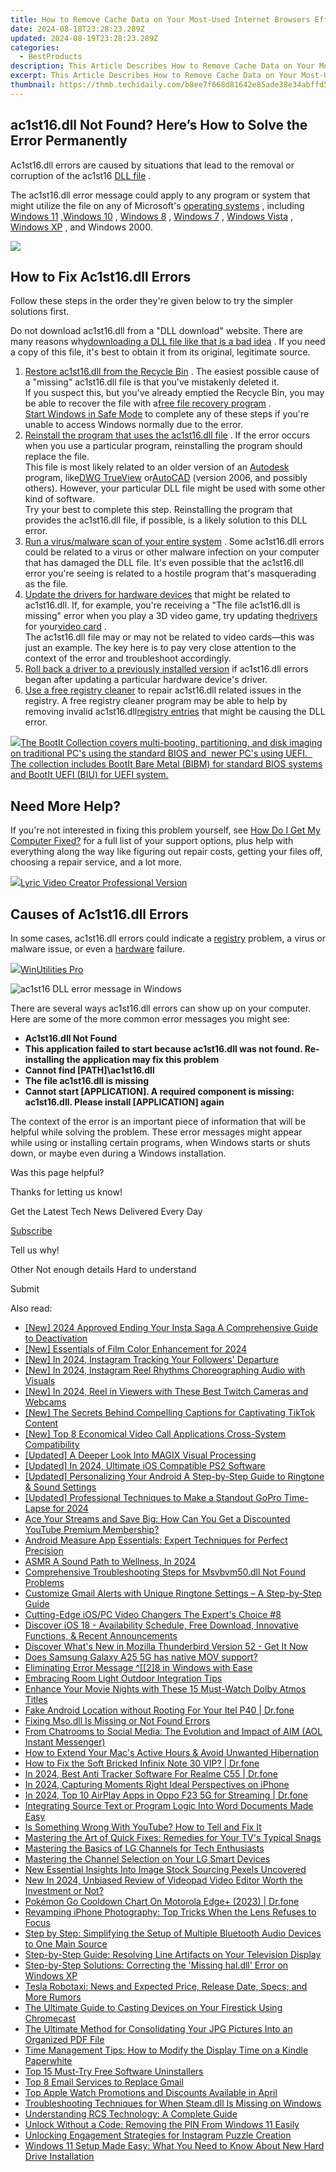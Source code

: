 ```yaml
---
title: How to Remove Cache Data on Your Most-Used Internet Browsers Efficiently
date: 2024-08-18T23:28:23.289Z
updated: 2024-08-19T23:28:23.289Z
categories:
  - BestProducts
description: This Article Describes How to Remove Cache Data on Your Most-Used Internet Browsers Efficiently
excerpt: This Article Describes How to Remove Cache Data on Your Most-Used Internet Browsers Efficiently
thumbnail: https://thmb.techidaily.com/b8ee7f668d81642e85ade38e34abffd540ab85d6f715874a1c53fa95c5d6dc9a.png
---
```


## ac1st16.dll Not Found? Here’s How to Solve the Error Permanently
 Ac1st16.dll errors are caused by situations that lead to the removal or corruption of the ac1st16 [DLL file](https://www.lifewire.com/what-is-a-dll-file-2625852) .  

 The ac1st16.dll error message could apply to any program or system that might utilize the file on any of Microsoft's [operating systems](https://www.lifewire.com/operating-systems-2625912) , including [Windows 11](https://www.lifewire.com/windows-11-5188930) ,[Windows 10](https://www.lifewire.com/windows-10-2626217) , [Windows 8](https://www.lifewire.com/windows-8-2626235) , [Windows 7](https://www.lifewire.com/windows-7-2626265) , [Windows Vista](https://www.lifewire.com/windows-vista-2626311) , [Windows XP](https://www.lifewire.com/windows-xp-2626354) , and Windows 2000.

<!-- affiliate ads begin -->
<a href="https://secure.2checkout.com/order/checkout.php?PRODS=4940312&QTY=1&AFFILIATE=108875&CART=1"><img src="https://secure.avangate.com/images/merchant/333ac5d90817d69113471fbb6e531bee/sps-partnership-728x90eng.png" border="0"></a>
<!-- affiliate ads end -->
## How to Fix Ac1st16.dll Errors

 Follow these steps in the order they're given below to try the simpler solutions first.

 Do not download ac1st16.dll from a "DLL download" website. There are many reasons why[downloading a DLL file like that is a bad idea](https://www.lifewire.com/important-reasons-not-to-download-dll-files-2624455) . If you need a copy of this file, it's best to obtain it from its original, legitimate source.

1. [Restore ac1st16.dll from the Recycle Bin](https://www.lifewire.com/how-to-restore-deleted-files-from-the-recycle-bin-2624515) . The easiest possible cause of a "missing" ac1st16.dll file is that you've mistakenly deleted it.  
 If you suspect this, but you've already emptied the Recycle Bin, you may be able to recover the file with a[free file recovery program](https://www.lifewire.com/free-data-recovery-software-tools-2622893) .  
[Start Windows in Safe Mode](https://www.lifewire.com/how-do-i-start-windows-in-safe-mode-2624480) to complete any of these steps if you're unable to access Windows normally due to the error.
2. [Reinstall the program that uses the ac1st16.dll file](https://www.lifewire.com/what-is-the-proper-way-to-reinstall-a-software-program-2624478) . If the error occurs when you use a particular program, reinstalling the program should replace the file.  
 This file is most likely related to an older version of an [Autodesk](https://www.autodesk.com/) program, like[DWG TrueView](https://www.autodesk.com/viewers) or[AutoCAD](https://www.autodesk.com/products/autocad/overview) (version 2006, and possibly others). However, your particular DLL file might be used with some other kind of software.  
 Try your best to complete this step. Reinstalling the program that provides the ac1st16.dll file, if possible, is a likely solution to this DLL error.
3. [Run a virus/malware scan of your entire system](https://www.lifewire.com/properly-scan-your-computer-for-viruses-and-other-malware-2624526) . Some ac1st16.dll errors could be related to a virus or other malware infection on your computer that has damaged the DLL file. It's even possible that the ac1st16.dll error you're seeing is related to a hostile program that's masquerading as the file.
4. [Update the drivers for hardware devices](https://www.lifewire.com/how-to-update-drivers-in-windows-2619214) that might be related to ac1st16.dll. If, for example, you're receiving a "The file ac1st16.dll is missing" error when you play a 3D video game, try updating the[drivers](https://www.lifewire.com/what-is-a-device-driver-2625796) for your[video card](https://www.lifewire.com/what-is-a-video-card-2618161) .  
 The ac1st16.dll file may or may not be related to video cards—this was just an example. The key here is to pay very close attention to the context of the error and troubleshoot accordingly.
5. [Roll back a driver to a previously installed version](https://www.lifewire.com/how-to-roll-back-a-driver-in-windows-2619217) if ac1st16.dll errors began after updating a particular hardware device's driver.
6. [Use a free registry cleaner](https://www.lifewire.com/free-registry-cleaners-2626176) to repair ac1st16.dll related issues in the registry. A free registry cleaner program may be able to help by removing invalid ac1st16.dll[registry entries](https://www.lifewire.com/what-is-a-registry-key-2625999) that might be causing the DLL error.

<!-- affiliate ads begin -->
<a href="https://secure.2checkout.com/order/checkout.php?PRODS=45152810&QTY=1&AFFILIATE=108875&CART=1"> <img src="https://secure.avangate.com/images/merchant/842ca578342915ccb8ae069595ba7233/products/copy_bootit-ss1_178x139.jpg" border="0">The BootIt Collection covers multi-booting, partitioning, and disk imaging on traditional PC's using the standard BIOS and  newer PC's using UEFI.   The collection includes BootIt Bare Metal (BIBM) for standard BIOS systems and BootIt UEFI (BIU) for UEFI system. 
</a>
<!-- affiliate ads end -->
## Need More Help?

 If you're not interested in fixing this problem yourself, see [How Do I Get My Computer Fixed?](https://www.lifewire.com/how-do-i-get-my-computer-fixed-2625167) for a full list of your support options, plus help with everything along the way like figuring out repair costs, getting your files off, choosing a repair service, and a lot more.

<!-- affiliate ads begin -->
<a href="https://secure.2checkout.com/order/checkout.php?PRODS=11224199&QTY=1&AFFILIATE=108875&CART=1"><img src="https://secure.avangate.com/images/merchant/e09fdffe648a30658a9657bbed7b2388/products/copy_boxshot_lyricvideo.png" border="0">Lyric Video Creator Professional Version</a>
<!-- affiliate ads end -->
## Causes of Ac1st16.dll Errors

 In some cases, ac1st16.dll errors could indicate a [registry](https://www.lifewire.com/windows-registry-2625992) problem, a virus or malware issue, or even a [hardware](https://www.lifewire.com/computer-hardware-2625895) failure.

<!-- affiliate ads begin -->
<a href="https://secure.2checkout.com/order/checkout.php?PRODS=4665597&QTY=1&AFFILIATE=108875&CART=1"><img src="https://www.pcclean.io/wp-content/uploads/2018/03/winutilities-box-130521.png" border="0">WinUtilities Pro</a>
<!-- affiliate ads end -->
![ac1st16 DLL error message in Windows](https://www.lifewire.com/thmb/Ok79RMkXmgkhRKNKy2oN_ZHlKxQ=/1500x0/filters:no_upscale():max_bytes(150000):strip_icc():format(webp)/ac1st16-dll-error-message-5a8ed22a1d6404003761ae22.png)

 There are several ways ac1st16.dll errors can show up on your computer. Here are some of the more common error messages you might see:

* **Ac1st16.dll Not Found**
* **This application failed to start because ac1st16.dll was not found. Re-installing the application may fix this problem**
* **Cannot find \[PATH\]\\ac1st16.dll**
* **The file ac1st16.dll is missing**
* **Cannot start \[APPLICATION\]. A required component is missing: ac1st16.dll. Please install \[APPLICATION\] again**

 The context of the error is an important piece of information that will be helpful while solving the problem. These error messages might appear while using or installing certain programs, when Windows starts or shuts down, or maybe even during a Windows installation.

Was this page helpful?

Thanks for letting us know!

 Get the Latest Tech News Delivered Every Day

[Subscribe](https://www.lifewire.com/#)

Tell us why!

 Other  Not enough details  Hard to understand

 Submit

<ins class="adsbygoogle"
     style="display:block"
     data-ad-format="autorelaxed"
     data-ad-client="ca-pub-7571918770474297"
     data-ad-slot="1223367746"></ins>



<ins class="adsbygoogle"
     style="display:block"
     data-ad-client="ca-pub-7571918770474297"
     data-ad-slot="8358498916"
     data-ad-format="auto"
     data-full-width-responsive="true"></ins>

<span class="atpl-alsoreadstyle">Also read:</span>
<div><ul>
<li><a href="https://instagram-video-recordings.techidaily.com/new-2024-approved-ending-your-insta-saga-a-comprehensive-guide-to-deactivation/"><u>[New] 2024 Approved  Ending Your Insta Saga  A Comprehensive Guide to Deactivation</u></a></li>
<li><a href="https://vp-tips.techidaily.com/new-essentials-of-film-color-enhancement-for-2024/"><u>[New] Essentials of Film Color Enhancement for 2024</u></a></li>
<li><a href="https://instagram-clips.techidaily.com/new-in-2024-instagram-tracking-your-followers-departure/"><u>[New] In 2024, Instagram  Tracking Your Followers' Departure</u></a></li>
<li><a href="https://instagram-clips.techidaily.com/new-in-2024-instagram-reel-rhythms-choreographing-audio-with-visuals/"><u>[New] In 2024, Instagram Reel Rhythms  Choreographing Audio with Visuals</u></a></li>
<li><a href="https://digital-screen-recording.techidaily.com/new-in-2024-reel-in-viewers-with-these-best-twitch-cameras-and-webcams/"><u>[New] In 2024, Reel in Viewers with These Best Twitch Cameras and Webcams</u></a></li>
<li><a href="https://tiktok-clips.techidaily.com/new-the-secrets-behind-compelling-captions-for-captivating-tiktok-content/"><u>[New] The Secrets Behind Compelling Captions for Captivating TikTok Content</u></a></li>
<li><a href="https://screen-video-capture.techidaily.com/new-top-8-economical-video-call-applications-cross-system-compatibility/"><u>[New] Top 8 Economical Video Call Applications  Cross-System Compatibility</u></a></li>
<li><a href="https://extra-resources.techidaily.com/updated-a-deeper-look-into-magix-visual-processing/"><u>[Updated] A Deeper Look Into MAGIX Visual Processing</u></a></li>
<li><a href="https://video-screen-grab.techidaily.com/updated-in-2024-ultimate-ios-compatible-ps2-software/"><u>[Updated] In 2024, Ultimate iOS Compatible PS2 Software</u></a></li>
<li><a href="https://extra-support.techidaily.com/updated-personalizing-your-android-a-step-by-step-guide-to-ringtone-and-sound-settings/"><u>[Updated] Personalizing Your Android  A Step-by-Step Guide to Ringtone & Sound Settings</u></a></li>
<li><a href="https://fox-blue.techidaily.com/updated-professional-techniques-to-make-a-standout-gopro-time-lapse-for-2024/"><u>[Updated] Professional Techniques to Make a Standout GoPro Time-Lapse for 2024</u></a></li>
<li><a href="https://tech-renaissance.techidaily.com/ace-your-streams-and-save-big-how-can-you-get-a-discounted-youtube-premium-membership/"><u>Ace Your Streams and Save Big: How Can You Get a Discounted YouTube Premium Membership?</u></a></li>
<li><a href="https://tech-renaissance.techidaily.com/android-measure-app-essentials-expert-techniques-for-perfect-precision/"><u>Android Measure App Essentials: Expert Techniques for Perfect Precision</u></a></li>
<li><a href="https://extra-lessons.techidaily.com/asmr-a-sound-path-to-wellness-in-2024/"><u>ASMR  A Sound Path to Wellness, In 2024</u></a></li>
<li><a href="https://tech-renaissance.techidaily.com/comprehensive-troubleshooting-steps-for-msvbvm50dll-not-found-problems/"><u>Comprehensive Troubleshooting Steps for Msvbvm50.dll Not Found Problems</u></a></li>
<li><a href="https://tech-renaissance.techidaily.com/customize-gmail-alerts-with-unique-ringtone-settings-a-step-by-step-guide/"><u>Customize Gmail Alerts with Unique Ringtone Settings – A Step-by-Step Guide</u></a></li>
<li><a href="https://fox-access.techidaily.com/cutting-edge-iospc-video-changers-the-experts-choice-8/"><u>Cutting-Edge iOS/PC Video Changers  The Expert's Choice #8</u></a></li>
<li><a href="https://tech-renaissance.techidaily.com/discover-ios-18-availability-schedule-free-download-innovative-functions-and-recent-announcements/"><u>Discover iOS 18 - Availability Schedule, Free Download, Innovative Functions, & Recent Announcements</u></a></li>
<li><a href="https://tech-renaissance.techidaily.com/discover-whats-new-in-mozilla-thunderbird-version-52-get-it-now/"><u>Discover What's New in Mozilla Thunderbird Version 52 - Get It Now</u></a></li>
<li><a href="https://phone-solutions.techidaily.com/does-samsung-galaxy-a25-5g-has-native-mov-support-by-aiseesoft-video-converter-play-mov-on-android/"><u>Does Samsung Galaxy A25 5G has native MOV support?</u></a></li>
<li><a href="https://tech-renaissance.techidaily.com/eliminating-error-message-28-in-windows-with-ease/"><u>Eliminating Error Message ^[[2]8 in Windows with Ease</u></a></li>
<li><a href="https://fox-boxes.techidaily.com/embracing-room-light-outdoor-integration-tips/"><u>Embracing Room Light  Outdoor Integration Tips</u></a></li>
<li><a href="https://tech-renaissance.techidaily.com/enhance-your-movie-nights-with-these-15-must-watch-dolby-atmos-titles/"><u>Enhance Your Movie Nights with These 15 Must-Watch Dolby Atmos Titles</u></a></li>
<li><a href="https://android-location.techidaily.com/fake-android-location-without-rooting-for-your-itel-p40-drfone-by-drfone-virtual/"><u>Fake Android Location without Rooting For Your Itel P40 | Dr.fone</u></a></li>
<li><a href="https://tech-renaissance.techidaily.com/fixing-msodll-is-missing-or-not-found-errors/"><u>Fixing Mso.dll Is Missing or Not Found Errors</u></a></li>
<li><a href="https://tech-renaissance.techidaily.com/from-chatrooms-to-social-media-the-evolution-and-impact-of-aim-aol-instant-messenger/"><u>From Chatrooms to Social Media: The Evolution and Impact of AIM (AOL Instant Messenger)</u></a></li>
<li><a href="https://tech-renaissance.techidaily.com/how-to-extend-your-macs-active-hours-and-avoid-unwanted-hibernation/"><u>How to Extend Your Mac's Active Hours & Avoid Unwanted Hibernation</u></a></li>
<li><a href="https://fix-guide.techidaily.com/how-to-fix-the-soft-bricked-infinix-note-30-vip-drfone-by-drfone-fix-android-problems-fix-android-problems/"><u>How to Fix the Soft Bricked Infinix Note 30 VIP? | Dr.fone</u></a></li>
<li><a href="https://android-location-track.techidaily.com/in-2024-best-anti-tracker-software-for-realme-c55-drfone-by-drfone-virtual-android/"><u>In 2024, Best Anti Tracker Software For Realme C55 | Dr.fone</u></a></li>
<li><a href="https://fox-hovers.techidaily.com/in-2024-capturing-moments-right-ideal-perspectives-on-iphone/"><u>In 2024, Capturing Moments Right  Ideal Perspectives on iPhone</u></a></li>
<li><a href="https://screen-mirror.techidaily.com/in-2024-top-10-airplay-apps-in-oppo-f23-5g-for-streaming-drfone-by-drfone-android/"><u>In 2024, Top 10 AirPlay Apps in Oppo F23 5G for Streaming | Dr.fone</u></a></li>
<li><a href="https://tech-renaissance.techidaily.com/integrating-source-text-or-program-logic-into-word-documents-made-easy/"><u>Integrating Source Text or Program Logic Into Word Documents Made Easy</u></a></li>
<li><a href="https://tech-renaissance.techidaily.com/is-something-wrong-with-youtube-how-to-tell-and-fix-it/"><u>Is Something Wrong With YouTube? How to Tell and Fix It</u></a></li>
<li><a href="https://tech-renaissance.techidaily.com/mastering-the-art-of-quick-fixes-remedies-for-your-tvs-typical-snags/"><u>Mastering the Art of Quick Fixes: Remedies for Your TV's Typical Snags</u></a></li>
<li><a href="https://tech-renaissance.techidaily.com/mastering-the-basics-of-lg-channels-for-tech-enthusiasts/"><u>Mastering the Basics of LG Channels for Tech Enthusiasts</u></a></li>
<li><a href="https://tech-renaissance.techidaily.com/mastering-the-channel-selection-on-your-lg-smart-devices/"><u>Mastering the Channel Selection on Your LG Smart Devices</u></a></li>
<li><a href="https://sound-tweaking.techidaily.com/new-essential-insights-into-image-stock-sourcing-pexels-uncovered/"><u>New Essential Insights Into Image Stock Sourcing Pexels Uncovered</u></a></li>
<li><a href="https://video-creation-software.techidaily.com/new-in-2024-unbiased-review-of-videopad-video-editor-worth-the-investment-or-not/"><u>New In 2024, Unbiased Review of Videopad Video Editor Worth the Investment or Not?</u></a></li>
<li><a href="https://android-pokemon-go.techidaily.com/pokemon-go-cooldown-chart-on-motorola-edgeplus-2023-drfone-by-drfone-virtual-android/"><u>Pokémon Go Cooldown Chart On Motorola Edge+ (2023) | Dr.fone</u></a></li>
<li><a href="https://tech-renaissance.techidaily.com/revamping-iphone-photography-top-tricks-when-the-lens-refuses-to-focus/"><u>Revamping iPhone Photography: Top Tricks When the Lens Refuses to Focus</u></a></li>
<li><a href="https://tech-renaissance.techidaily.com/step-by-step-simplifying-the-setup-of-multiple-bluetooth-audio-devices-to-one-main-source/"><u>Step by Step: Simplifying the Setup of Multiple Bluetooth Audio Devices to One Main Source</u></a></li>
<li><a href="https://tech-renaissance.techidaily.com/step-by-step-guide-resolving-line-artifacts-on-your-television-display/"><u>Step-by-Step Guide: Resolving Line Artifacts on Your Television Display</u></a></li>
<li><a href="https://tech-renaissance.techidaily.com/step-by-step-solutions-correcting-the-missing-haldll-error-on-windows-xp/"><u>Step-by-Step Solutions: Correcting the 'Missing hal.dll' Error on Windows XP</u></a></li>
<li><a href="https://tech-renaissance.techidaily.com/tesla-robotaxi-news-and-expected-price-release-date-specs-and-more-rumors/"><u>Tesla Robotaxi: News and Expected Price, Release Date, Specs; and More Rumors</u></a></li>
<li><a href="https://tech-renaissance.techidaily.com/the-ultimate-guide-to-casting-devices-on-your-firestick-using-chromecast/"><u>The Ultimate Guide to Casting Devices on Your Firestick Using Chromecast</u></a></li>
<li><a href="https://tech-renaissance.techidaily.com/the-ultimate-method-for-consolidating-your-jpg-pictures-into-an-organized-pdf-file/"><u>The Ultimate Method for Consolidating Your JPG Pictures Into an Organized PDF File</u></a></li>
<li><a href="https://tech-renaissance.techidaily.com/time-management-tips-how-to-modify-the-display-time-on-a-kindle-paperwhite/"><u>Time Management Tips: How to Modify the Display Time on a Kindle Paperwhite</u></a></li>
<li><a href="https://tech-renaissance.techidaily.com/top-15-must-try-free-software-uninstallers/"><u>Top 15 Must-Try Free Software Uninstallers</u></a></li>
<li><a href="https://tech-renaissance.techidaily.com/top-8-email-services-to-replace-gmail/"><u>Top 8 Email Services to Replace Gmail</u></a></li>
<li><a href="https://tech-renaissance.techidaily.com/top-apple-watch-promotions-and-discounts-available-in-april/"><u>Top Apple Watch Promotions and Discounts Available in April</u></a></li>
<li><a href="https://tech-renaissance.techidaily.com/troubleshooting-techniques-for-when-steamdll-is-missing-on-windows/"><u>Troubleshooting Techniques for When Steam.dll Is Missing on Windows</u></a></li>
<li><a href="https://tech-renaissance.techidaily.com/understanding-rcs-technology-a-complete-guide/"><u>Understanding RCS Technology: A Complete Guide</u></a></li>
<li><a href="https://tech-renaissance.techidaily.com/unlock-without-a-code-removing-the-pin-from-windows-11-easily/"><u>Unlock Without a Code: Removing the PIN From Windows 11 Easily</u></a></li>
<li><a href="https://instagram-video-files.techidaily.com/unlocking-engagement-strategies-for-instagram-puzzle-creation/"><u>Unlocking Engagement  Strategies for Instagram Puzzle Creation</u></a></li>
<li><a href="https://tech-renaissance.techidaily.com/windows-11-setup-made-easy-what-you-need-to-know-about-new-hard-drive-installation/"><u>Windows 11 Setup Made Easy: What You Need to Know About New Hard Drive Installation</u></a></li>
</ul></div>
